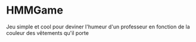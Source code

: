 # HMMGame

Jeu simple et cool pour deviner l'humeur d'un professeur en fonction de la couleur des vêtements qu'il porte
